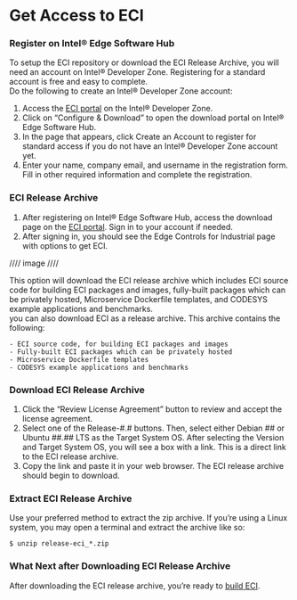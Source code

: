 # Get Access to ECI 

### Register on Intel® Edge Software Hub

To setup the ECI repository or download the ECI Release Archive, you will need an account on Intel® Developer Zone. Registering for a standard account is free and easy to complete.  
Do the following to create an Intel® Developer Zone account:

1. Access the [ECI portal](https://www.intel.com/content/www/us/en/developer/topic-technology/edge-5g/edge-solutions/controls-for-industrial.html) on the Intel® Developer Zone.
2. Click on “Configure & Download” to open the download portal on Intel® Edge Software Hub.
3. In the page that appears, click Create an Account to register for standard access if you do not have an Intel® Developer Zone account yet.
4. Enter your name, company email, and username in the registration form. Fill in other required information and complete the registration.

### ECI Release Archive

1. After registering on Intel® Edge Software Hub, access the download page on the [ECI portal](https://www.intel.com/content/www/us/en/developer/topic-technology/edge-5g/edge-solutions/controls-for-industrial.html). Sign in to your account if needed.
2. After signing in, you should see the Edge Controls for Industrial page with options to get ECI.  


//// image ////

This option will download the ECI release archive which includes ECI source code for building ECI packages and images, fully-built packages which can be privately hosted, Microservice Dockerfile templates, and CODESYS example applications and benchmarks.  
you can also download ECI as a release archive. This archive contains the following:

    - ECI source code, for building ECI packages and images
    - Fully-built ECI packages which can be privately hosted
    - Microservice Dockerfile templates
    - CODESYS example applications and benchmarks

### Download ECI Release Archive

1. Click the “Review License Agreement” button to review and accept the license agreement.
2. Select one of the Release-#.# buttons. Then, select either Debian ## or Ubuntu ##.## LTS as the Target System OS. After selecting the Version and Target System OS, you will see a box with a link. This is a direct link to the ECI release archive.
3. Copy the link and paste it in your web browser. The ECI release archive should begin to download.


### Extract ECI Release Archive

Use your preferred method to extract the zip archive. If you’re using a Linux system, you may open a terminal and extract the archive like so:

    $ unzip release-eci_*.zip

### What Next after Downloading ECI Release Archive

After downloading the ECI release archive, you’re ready to [build ECI](https://github.com/ShaguftaVarsi/ECI-EtherCAT-Installation/blob/main/Installation.md).



